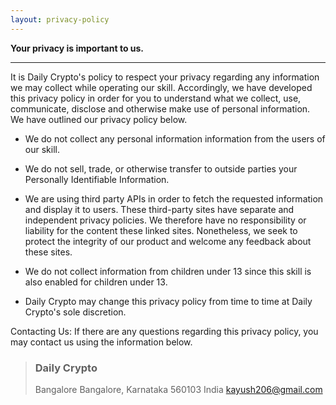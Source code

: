 ```yaml
---
layout: privacy-policy
---
```


**Your privacy is important to us.**

* * *

It is Daily Crypto's policy to respect your privacy regarding any information we may collect while operating our skill. Accordingly, we have developed this privacy policy in order for you to understand what we collect, use, communicate, disclose and otherwise make use of personal information. We have outlined our privacy policy below.

*   We do not collect any personal information information from the users of our skill.

*   We do not sell, trade, or otherwise transfer to outside parties your Personally Identifiable Information.

*   We are using third party APIs in order to fetch the requested information and display it to users. These third-party sites have separate and independent privacy policies. We therefore have no responsibility or liability for the content these linked sites. Nonetheless, we seek to protect the integrity of our product and welcome any feedback about these sites.

*   We do not collect information from children under 13 since this skill is also enabled for children under 13.

*   Daily Crypto may change this privacy policy from time to time at Daily Crypto's sole discretion.

Contacting Us:
If there are any questions regarding this privacy policy, you may contact us using the information below.

> ### [](#header-3) Daily Crypto
> Bangalore
> Bangalore, Karnataka 560103
> India
> kayush206@gmail.com 
